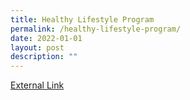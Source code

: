 ```yaml
---
title: Healthy Lifestyle Program
permalink: /healthy-lifestyle-program/
date: 2022-01-01
layout: post
description: ""
---
```

<a href="https://drive.google.com/file/d/1QHYhE0DLRQZJB8k-ejzrr-cLzLJHTD0_/view">External Link</a>